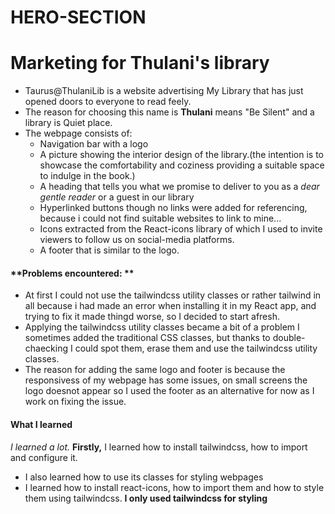 # HERO-SECTION
# Marketing for Thulani's library

* Taurus@ThulaniLib is a website advertising My Library that has just opened doors to everyone to read feely.
* The reason for choosing this name is **Thulani** means "Be Silent" and a library is Quiet place.
* The webpage consists of:
   * Navigation bar with a logo
   * A picture showing the interior design of the library.(the intention is to showcase the comfortability and coziness providing a suitable space to indulge in the book.)
   * A heading that tells you what we promise to deliver to you as a _dear gentle reader_ or a guest in our library
   * Hyperlinked buttons though no links were added for referencing, because i could not find  suitable websites to link to mine...
   * Icons extracted from the React-icons library of which I used to invite viewers to follow us on social-media platforms.
   * A footer that is similar to the logo.
#### **Problems encountered: **
   + At first I could not use the tailwindcss utility classes or rather tailwind in all because i had made an error when installing it in my React app, and trying to fix it made thingd worse, so I decided to start afresh.
   + Applying the tailwindcss utility classes became a bit of a problem I sometimes added the traditional CSS classes, but thanks to double-chaecking I could spot them, erase them and use the tailwindcss utility classes.
   + The reason for adding the same logo and footer is because the responsivess of my webpage has some issues, on small screens the logo doesnot appear so I used the footer as an alternative for now as I work on fixing the issue.
#### **What I learned**
_I learned a lot._
**Firstly,** I learned how to install tailwindcss, how to import and configure it.
- I also learned how to use its classes for styling webpages 
- I learned how to install react-icons, how to import them and how to style them using tailwindcss.
**I only used tailwindcss for styling**  

